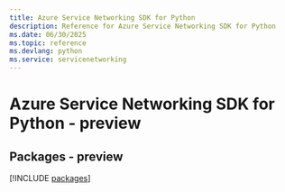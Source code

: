 ```yaml
---
title: Azure Service Networking SDK for Python
description: Reference for Azure Service Networking SDK for Python
ms.date: 06/30/2025
ms.topic: reference
ms.devlang: python
ms.service: servicenetworking
---
```

# Azure Service Networking SDK for Python - preview
## Packages - preview
[!INCLUDE [packages](service-networking-index.md)]